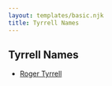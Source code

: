 ```yaml
---
layout: templates/basic.njk
title: Tyrrell Names
---
```

## Tyrrell Names
- [Roger Tyrrell](/people/2/2108514)